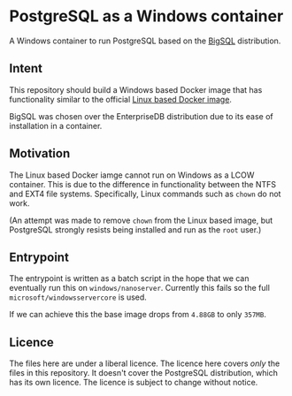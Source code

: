 # PostgreSQL as a Windows container

A Windows container to run PostgreSQL based on the [BigSQL](http://www.openscg.com/bigsql/about/) distribution.

## Intent

This repository should build a Windows based Docker image that has functionality similar to the official [Linux based Docker image](https://hub.docker.com/_/postgres/).

BigSQL was chosen over the EnterpriseDB distribution due to its ease of installation in a container.

## Motivation

The Linux based Docker iamge cannot run on Windows as a LCOW container. This is due to the difference in functionality between the NTFS and EXT4 file systems. Specifically, Linux commands such as `chown` do not work.

(An attempt was made to remove `chown` from the Linux based image, but PostgreSQL strongly resists being installed and run as the `root` user.)

## Entrypoint

The entrypoint is written as a batch script in the hope that we can eventually run this on `windows/nanoserver`. Currently this fails so the full `microsoft/windowsservercore` is used.

If we can achieve this the base image drops from `4.88GB` to only `357MB`.

## Licence

The files here are under a liberal licence. The licence here covers *only* the files in this repository. It doesn't cover the PostgreSQL distribution, which has its own licence. The licence is subject to change without notice.

